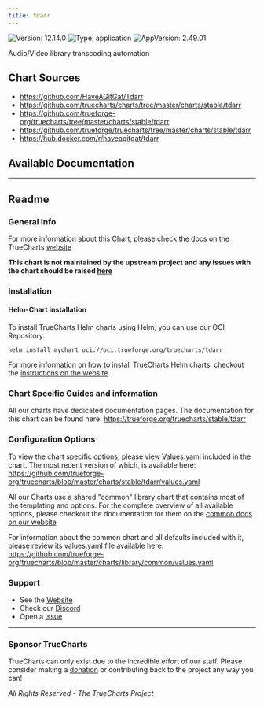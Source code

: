 ```yaml
---
title: tdarr
---
```


![Version: 12.14.0](https://img.shields.io/badge/Version-12.14.0-informational?style=flat-square) ![Type: application](https://img.shields.io/badge/Type-application-informational?style=flat-square) ![AppVersion: 2.49.01](https://img.shields.io/badge/AppVersion-2.49.01-informational?style=flat-square)

Audio/Video library transcoding automation

## Chart Sources

- https://github.com/HaveAGitGat/Tdarr
- https://github.com/truecharts/charts/tree/master/charts/stable/tdarr
- https://github.com/trueforge-org/truecharts/tree/master/charts/stable/tdarr
- https://github.com/trueforge/truecharts/tree/master/charts/stable/tdarr
- https://hub.docker.com/r/haveagitgat/tdarr

## Available Documentation



---

## Readme


### General Info

For more information about this Chart, please check the docs on the TrueCharts [website](https://trueforge.org/truecharts/stable/tdarr)

**This chart is not maintained by the upstream project and any issues with the chart should be raised [here](https://github.com/trueforge-org/truecharts/issues/new/choose)**

### Installation

#### Helm-Chart installation

To install TrueCharts Helm charts using Helm, you can use our OCI Repository.

`helm install mychart oci://oci.trueforge.org/truecharts/tdarr`

For more information on how to install TrueCharts Helm charts, checkout the [instructions on the website](https://trueforge.org/truecharts/guides/)

### Chart Specific Guides and information

All our charts have dedicated documentation pages.
The documentation for this chart can be found here:
https://trueforge.org/truecharts/stable/tdarr

### Configuration Options

To view the chart specific options, please view Values.yaml included in the chart.
The most recent version of which, is available here: https://github.com/trueforge-org/truecharts/blob/master/charts/stable/tdarr/values.yaml

All our Charts use a shared "common" library chart that contains most of the templating and options.
For the complete overview of all available options, please checkout the documentation for them on the [common docs on our website](https://trueforge.org/truecharts-common/)

For information about the common chart and all defaults included with it, please review its values.yaml file available here: https://github.com/trueforge-org/truecharts/blob/master/charts/library/common/values.yaml

### Support

- See the [Website](https://truecharts.org)
- Check our [Discord](https://discord.gg/tVsPTHWTtr)
- Open a [issue](https://github.com/trueforge-org/truecharts/issues/new/choose)

---

### Sponsor TrueCharts

TrueCharts can only exist due to the incredible effort of our staff.
Please consider making a [donation](https://trueforge.org/general/sponsor/) or contributing back to the project any way you can!

_All Rights Reserved - The TrueCharts Project_

